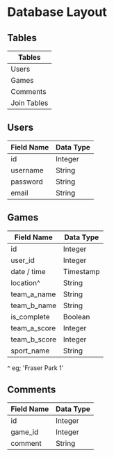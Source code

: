 # Database Layout

## Tables

| Tables      |
|-------------|
| Users       |
| Games       |
| Comments    |
| Join Tables |

## Users

| Field Name | Data Type|
| -----------|----------|
| id         | Integer  |
| username   | String   |
| password   | String   |
| email      | String   |

## Games

| Field Name   | Data Type |
|--------------|-----------|
| id           | Integer   |
| user_id      | Integer   |
| date / time  | Timestamp |
| location^    | String    |
| team_a_name  | String    |
| team_b_name  | String    |
| is_complete  | Boolean   |
| team_a_score | Integer   |
| team_b_score | Integer   |
| sport_name   | String    |

^ eg; 'Fraser Park 1'

## Comments

| Field Name | Data Type |
|------------|-----------|
| id         | Integer   |
| game_id    | Integer   |
| comment    | String    |
